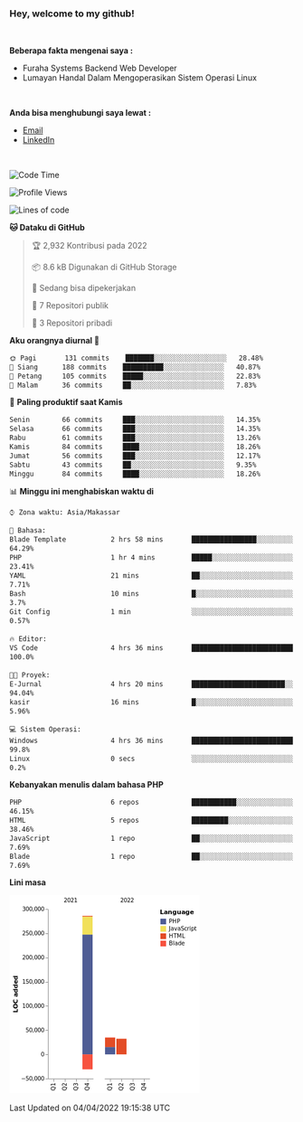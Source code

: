 <h3>Hey, welcome to my github!</h3>

<br>

<p><strong>Beberapa fakta mengenai saya :</strong></p>

<ul>
  <li>Furaha Systems Backend Web Developer</li>
  <li>Lumayan Handal Dalam Mengoperasikan Sistem Operasi Linux</li>
</ul>

<br>

<p><strong>Anda bisa menghubungi saya lewat :</strong></p>

<ul>
  <li><a href="mailto:renaldiapriyanto419@gmail.com">Email</a></li>
  <li><a href="https://www.linkedin.com/in/renaldi-kadang-314314206/">LinkedIn</a></li>
</ul>

<br>

<!--START_SECTION:waka-->
![Code Time](http://img.shields.io/badge/Code%20Time-51%20hrs%2055%20mins-blue)

![Profile Views](http://img.shields.io/badge/Profil%20dilihat-2-blue)

![Lines of code](https://img.shields.io/badge/Sejak%20Hello%20World%20aku%20telah%20menulis-323%20Thousand%20baris%20kode-blue)

**🐱 Dataku di GitHub** 

> 🏆 2,932 Kontribusi pada 2022
 > 
> 📦 8.6 kB Digunakan di GitHub Storage 
 > 
> 💼 Sedang bisa dipekerjakan
 > 
> 📜 7 Repositori publik 
 > 
> 🔑 3 Repositori pribadi  
 > 
**Aku orangnya diurnal 🐤** 

```text
🌞 Pagi       131 commits    ███████░░░░░░░░░░░░░░░░░░   28.48% 
🌆 Siang      188 commits    ██████████░░░░░░░░░░░░░░░   40.87% 
🌃 Petang     105 commits    █████░░░░░░░░░░░░░░░░░░░░   22.83% 
🌙 Malam      36 commits     ██░░░░░░░░░░░░░░░░░░░░░░░   7.83%

```
📅 **Paling produktif saat Kamis** 

```text
Senin        66 commits     ███░░░░░░░░░░░░░░░░░░░░░░   14.35% 
Selasa       66 commits     ███░░░░░░░░░░░░░░░░░░░░░░   14.35% 
Rabu         61 commits     ███░░░░░░░░░░░░░░░░░░░░░░   13.26% 
Kamis        84 commits     ████░░░░░░░░░░░░░░░░░░░░░   18.26% 
Jumat        56 commits     ███░░░░░░░░░░░░░░░░░░░░░░   12.17% 
Sabtu        43 commits     ██░░░░░░░░░░░░░░░░░░░░░░░   9.35% 
Minggu       84 commits     ████░░░░░░░░░░░░░░░░░░░░░   18.26%

```


📊 **Minggu ini menghabiskan waktu di** 

```text
⌚︎ Zona waktu: Asia/Makassar

💬 Bahasa: 
Blade Template           2 hrs 58 mins       ████████████████░░░░░░░░░   64.29% 
PHP                      1 hr 4 mins         █████░░░░░░░░░░░░░░░░░░░░   23.41% 
YAML                     21 mins             ██░░░░░░░░░░░░░░░░░░░░░░░   7.71% 
Bash                     10 mins             █░░░░░░░░░░░░░░░░░░░░░░░░   3.7% 
Git Config               1 min               ░░░░░░░░░░░░░░░░░░░░░░░░░   0.57%

🔥 Editor: 
VS Code                  4 hrs 36 mins       █████████████████████████   100.0%

🐱‍💻 Proyek: 
E-Jurnal                 4 hrs 20 mins       ███████████████████████░░   94.04% 
kasir                    16 mins             █░░░░░░░░░░░░░░░░░░░░░░░░   5.96%

💻 Sistem Operasi: 
Windows                  4 hrs 36 mins       █████████████████████████   99.8% 
Linux                    0 secs              ░░░░░░░░░░░░░░░░░░░░░░░░░   0.2%

```

**Kebanyakan menulis dalam bahasa PHP** 

```text
PHP                      6 repos             ███████████░░░░░░░░░░░░░░   46.15% 
HTML                     5 repos             █████████░░░░░░░░░░░░░░░░   38.46% 
JavaScript               1 repo              ██░░░░░░░░░░░░░░░░░░░░░░░   7.69% 
Blade                    1 repo              ██░░░░░░░░░░░░░░░░░░░░░░░   7.69%

```


**Lini masa**

![Chart not found](https://raw.githubusercontent.com/Sylent-Sys/Sylent-Sys/main/charts/bar_graph.png) 


 Last Updated on 04/04/2022 19:15:38 UTC
<!--END_SECTION:waka-->
